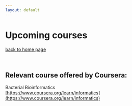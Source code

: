 ```yaml
---
layout: default
---
```


# Upcoming courses

[back to home page](./)

<div class="paragraph"><p><br>
</p></div>

## Relevant course offered by Coursera:

Bacterial Bioinformatics <br>
[https://www.coursera.org/learn/informatics](https://www.coursera.org/learn/informatics)
